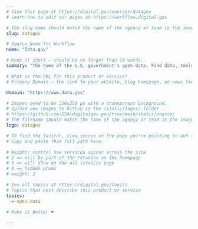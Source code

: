 ```yaml
---
# View this page at https://digital.gov/sources/datagov
# Learn how to edit our pages at https://workflow.digital.gov

# The slug name should match the name of the agency or team in the image (e.g., gsa-logo.png or 18f-logo.png)
slug: datagov

# Source Name for Workflow
name: "Data.gov"

# Keep it short — should be no longer than 10 words.
summary: "The home of the U.S. government's open data. Find data, tools, and resources to conduct research, develop web and mobile applications, design data visualizations, and more."

# What is the URL for this product or service?
# Primary Domain — the link to your website, blog homepage, or news feed. (e.g., https://18f.gsa.gov/)

domain: "https://www.data.gov"

# Images need to be 250x250 px with a transparent background.
# Upload new images to Github in the /static/logos/ folder
# https://github.com/GSA/digitalgov.gov/tree/main/static/source/
# The filename should match the name of the agency or team in the image (e.g., gsa-logo.png or 18f-logo.png)
logo: datagov

# To find the favicon, view source on the page you're pointing to and search for "favicon" or "icon". The path to the icon should be near the top.
# Copy and paste that full path here: 

# Weight: control how services appear across the site
# 2 == will be part of the rotation on the homepage
# 1 == will show on the all services page
# 0 == hidden promo
# weight: 3

# See all topics at https://digital.gov/topics
# Topics that best describe this product or service
topics:
  - open-data

# Make it better ♥

---
```

